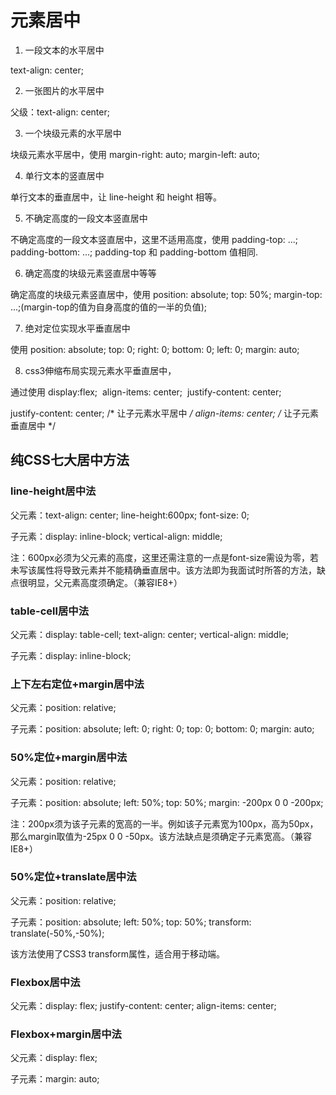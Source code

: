 # 元素居中

1. 一段文本的水平居中 

text-align: center;

2. 一张图片的水平居中

父级：text-align: center;

3. 一个块级元素的水平居中

块级元素水平居中，使用 margin-right: auto; margin-left: auto; 

4. 单行文本的竖直居中

单行文本的垂直居中，让 line-height 和 height 相等。

5. 不确定高度的一段文本竖直居中

不确定高度的一段文本竖直居中，这里不适用高度，使用 padding-top: ...; padding-bottom: ...; padding-top 和 padding-bottom 值相同.

6. 确定高度的块级元素竖直居中等等

确定高度的块级元素竖直居中，使用 position: absolute; top: 50%; margin-top: ...;(margin-top的值为自身高度的值的一半的负值);

7. 绝对定位实现水平垂直居中

使用 position: absolute; top: 0; right: 0; bottom: 0; left: 0; margin: auto;

8.  css3伸缩布局实现元素水平垂直居中，

通过使用 display:flex;  align-items: center;  justify-content: center;

justify-content: center; /* 让子元素水平居中 */
align-items: center; /* 让子元素垂直居中 */

## 纯CSS七大居中方法

### line-height居中法

父元素：text-align: center; line-height:600px; font-size: 0;

子元素：display: inline-block; vertical-align: middle;

注：600px必须为父元素的高度，这里还需注意的一点是font-size需设为零，若未写该属性将导致元素并不能精确垂直居中。该方法即为我面试时所答的方法，缺点很明显，父元素高度须确定。（兼容IE8+）

### table-cell居中法

父元素：display: table-cell; text-align: center; vertical-align: middle;

子元素：display: inline-block;

### 上下左右定位+margin居中法

父元素：position: relative;

子元素：position: absolute; left: 0; right: 0; top: 0; bottom: 0; margin: auto;

### 50%定位+margin居中法

父元素：position: relative;

子元素：position: absolute; left: 50%; top: 50%; margin: -200px 0 0 -200px;

注：200px须为该子元素的宽高的一半。例如该子元素宽为100px，高为50px，那么margin取值为-25px 0 0 -50px。该方法缺点是须确定子元素宽高。（兼容IE8+）

### 50%定位+translate居中法

父元素：position: relative;

子元素：position: absolute; left: 50%; top: 50%; transform: translate(-50%,-50%);

该方法使用了CSS3 transform属性，适合用于移动端。

### Flexbox居中法

父元素：display: flex; justify-content: center; align-items: center;

### Flexbox+margin居中法

父元素：display: flex;

子元素：margin: auto;
